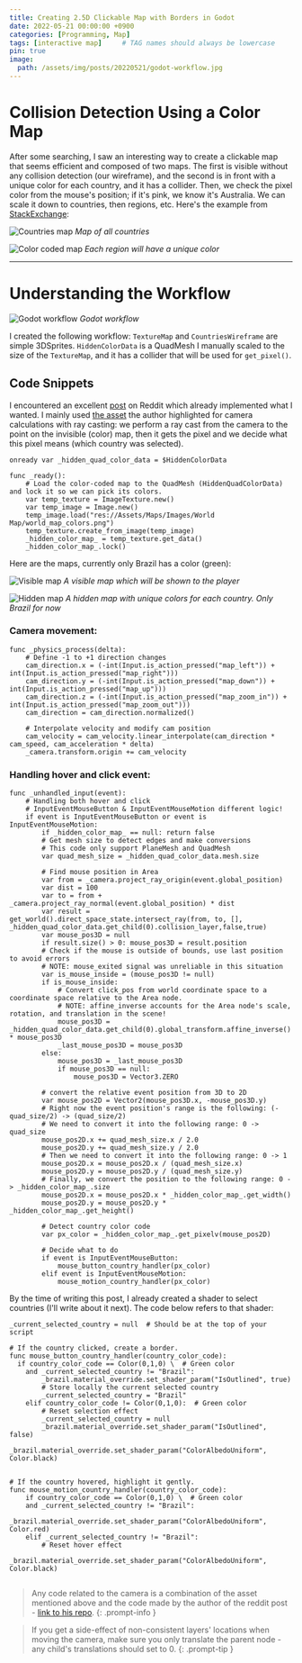 ```yaml
---
title: Creating 2.5D Clickable Map with Borders in Godot
date: 2022-05-21 00:00:00 +0900
categories: [Programming, Map]
tags: [interactive map]     # TAG names should always be lowercase
pin: true
image:
  path: /assets/img/posts/20220521/godot-workflow.jpg
---
```

# Collision Detection Using a Color Map

After some searching, I saw an interesting way to create a clickable map that seems efficient and composed of two maps. The first is visible without any collision detection (our wireframe), and the second is in front with a unique color for each country, and it has a collider. Then, we check the pixel color from the mouse's position; if it's pink, we know it's Australia. We can scale it down to countries, then regions, etc. Here's the example from <a href="https://gamedev.stackexchange.com/questions/92038/how-can-i-map-regions-on-a-world-map-image" target="_blank">StackExchange</a>:

![Countries map](/assets/img/posts/20220521/countries-map.png)
_Map of all countries_

![Color coded map](/assets/img/posts/20220521/color-coded-countries.png)
_Each region will have a unique color_

---

# Understanding the Workflow
![Godot workflow](/assets/img/posts/20220521/godot-workflow.jpg)
_Godot workflow_

I created the following workflow:
`TextureMap` and `CountriesWireframe` are simple 3DSprites. 
`HiddenColorData` is a QuadMesh I manually scaled to the size of the `TextureMap`, and it has a collider that will be used for `get_pixel()`.

<h2>Code Snippets</h2>
I encountered an excellent <a href="https://reddit.com/r/godot/comments/o8gqi5/godot_meets_grand_strategy_my_world_map_few_tips/" target="_balnk">post</a> on Reddit which already implemented what I wanted. I mainly used <a href="https://godotengine.org/asset-library/asset/127" target="_blank">the asset</a> the author highlighted for camera calculations with ray casting: we perform a ray cast from the camera to the point on the invisible (color) map, then it gets the pixel and we decide what this pixel means (which country was selected).

```gdscript
onready var _hidden_quad_color_data = $HiddenColorData

func _ready():
	# Load the color-coded map to the QuadMesh (HiddenQuadColorData) and lock it so we can pick its colors.
	var temp_texture = ImageTexture.new()
	var temp_image = Image.new()
	temp_image.load("res://Assets/Maps/Images/World Map/world_map_colors.png")
	temp_texture.create_from_image(temp_image)
	_hidden_color_map_ = temp_texture.get_data()
	_hidden_color_map_.lock()
```

Here are the maps, currently only Brazil has a color (green):

![Visible map](/assets/img/posts/20220521/world-map-blank.png)
_A visible map which will be shown to the player_

![Hidden map](/assets/img/posts/20220521/world-map-colors-coded.png)
_A hidden map with unique colors for each country. Only Brazil for now_

<h3>Camera movement:</h3>

```gdscript
func _physics_process(delta):
	# Define -1 to +1 direction changes
	cam_direction.x = (-int(Input.is_action_pressed("map_left")) + int(Input.is_action_pressed("map_right")))
	cam_direction.y = (-int(Input.is_action_pressed("map_down")) + int(Input.is_action_pressed("map_up")))
	cam_direction.z = (-int(Input.is_action_pressed("map_zoom_in")) + int(Input.is_action_pressed("map_zoom_out")))
	cam_direction = cam_direction.normalized()
	
	# Interpolate velocity and modify cam position
	cam_velocity = cam_velocity.linear_interpolate(cam_direction * cam_speed, cam_acceleration * delta)
	_camera.transform.origin += cam_velocity
```

<h3>Handling hover and click event:</h3>

```gdscript
func _unhandled_input(event):
	# Handling both hover and click
	# InputEventMouseButton & InputEventMouseMotion different logic!
	if event is InputEventMouseButton or event is InputEventMouseMotion:
		if _hidden_color_map_ == null: return false
		# Get mesh size to detect edges and make conversions
		# This code only support PlaneMesh and QuadMesh
		var quad_mesh_size = _hidden_quad_color_data.mesh.size
		
		# Find mouse position in Area
		var from = _camera.project_ray_origin(event.global_position)
		var dist = 100
		var to = from + _camera.project_ray_normal(event.global_position) * dist
		var result = get_world().direct_space_state.intersect_ray(from, to, [], _hidden_quad_color_data.get_child(0).collision_layer,false,true)
		var mouse_pos3D = null
		if result.size() > 0: mouse_pos3D = result.position
		# Check if the mouse is outside of bounds, use last position to avoid errors
		# NOTE: mouse_exited signal was unreliable in this situation
		var is_mouse_inside = (mouse_pos3D != null)
		if is_mouse_inside:
			# Convert click_pos from world coordinate space to a coordinate space relative to the Area node.
			# NOTE: affine_inverse accounts for the Area node's scale, rotation, and translation in the scene!
			mouse_pos3D = _hidden_quad_color_data.get_child(0).global_transform.affine_inverse() * mouse_pos3D
			_last_mouse_pos3D = mouse_pos3D
		else:
			mouse_pos3D = _last_mouse_pos3D
			if mouse_pos3D == null:
				mouse_pos3D = Vector3.ZERO

		# convert the relative event position from 3D to 2D
		var mouse_pos2D = Vector2(mouse_pos3D.x, -mouse_pos3D.y)
		# Right now the event position's range is the following: (-quad_size/2) -> (quad_size/2)
		# We need to convert it into the following range: 0 -> quad_size
		mouse_pos2D.x += quad_mesh_size.x / 2.0
		mouse_pos2D.y += quad_mesh_size.y / 2.0
		# Then we need to convert it into the following range: 0 -> 1
		mouse_pos2D.x = mouse_pos2D.x / (quad_mesh_size.x)
		mouse_pos2D.y = mouse_pos2D.y / (quad_mesh_size.y)
		# Finally, we convert the position to the following range: 0 -> _hidden_color_map_.size
		mouse_pos2D.x = mouse_pos2D.x * _hidden_color_map_.get_width()	
		mouse_pos2D.y = mouse_pos2D.y * _hidden_color_map_.get_height()
		
		# Detect country color code
		var px_color = _hidden_color_map_.get_pixelv(mouse_pos2D)
		
		# Decide what to do
		if event is InputEventMouseButton:
			mouse_button_country_handler(px_color)
		elif event is InputEventMouseMotion:
			mouse_motion_country_handler(px_color)
```

By the time of writing this post, I already created a shader to select countries (I'll write about it next). The code below refers to that shader:
```gdscript
_current_selected_country = null  # Should be at the top of your script

# If the country clicked, create a border. 
func mouse_button_country_handler(country_color_code):
  if country_color_code == Color(0,1,0) \  # Green color
	and _current_selected_country != "Brazil":
		_brazil.material_override.set_shader_param("IsOutlined", true)
		# Store locally the current selected country 
		_current_selected_country = "Brazil"
	elif country_color_code != Color(0,1,0):  # Green color
		# Reset selection effect
		_current_selected_country = null
		_brazil.material_override.set_shader_param("IsOutlined", false)
		_brazil.material_override.set_shader_param("ColorAlbedoUniform", Color.black)


# If the country hovered, highlight it gently. 
func mouse_motion_country_handler(country_color_code):
	if country_color_code == Color(0,1,0) \  # Green color
	and _current_selected_country != "Brazil":
		_brazil.material_override.set_shader_param("ColorAlbedoUniform", Color.red)
	elif _current_selected_country != "Brazil":
		# Reset hover effect
		_brazil.material_override.set_shader_param("ColorAlbedoUniform", Color.black)		
		
```

> Any code related to the camera is a combination of the asset mentioned above and the code made by the author of the reddit post - <a href="https://github.com/rafgro/godot25dmap/blob/master/camera.gd" target="_blank">link to his repo</a>. 
{: .prompt-info }

> If you get a side-effect of non-consistent layers' locations when moving the camera, make sure you only translate the parent node - any child's translations should set to 0.
{: .prompt-tip }
